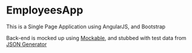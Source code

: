# EmployeesApp
This is a Single Page Application using AngularJS, and Bootstrap

Back-end is mocked up using <a href="https://www.mockable.io/a/#/space/demo4322885/rest">Mockable</a>,
and stubbed with test data from <a href="http://www.json-generator.com/">JSON Generator</a>